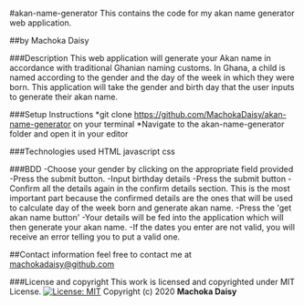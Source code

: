 #akan-name-generator
This contains the code for my akan name generator web application.

##by Machoka Daisy

###Description
This web application will generate your Akan name in accordance with traditional Ghanian naming customs. In Ghana, a child is named according to the gender and the day of the week in which they were born. This application will take the gender and birth day that the user inputs to generate their akan name.

###Setup Instructions
*git clone https://github.com/MachokaDaisy/akan-name-generator on your terminal
*Navigate to the akan-name-generator folder and open it in your editor

###Technologies used
HTML
javascript
css

###BDD
-Choose your gender by clicking on the appropriate field provided
-Press the submit button. 
-Input birthday details
-Press the submit button
-Confirm all the details again in the confirm details section. This is the most important part because the confirmed details are the ones that will be used to calculate day of the week born and generate akan name.
-Press the 'get akan name button'
-Your details will be fed into the application which will then generate your akan name.
-If the dates you enter are not valid, you will receive an error telling you to put a valid one.

##Contact information
feel free to contact me at machokadaisy@github.com

###License and copyright
This work is licensed and copyrighted under MIT License.
[![License:
MIT](https://img.shields.io/badge/License-MIT-yellow.svg)](https://opensource.org/licenses/MIT)
Copyright (c) 2020 **Machoka Daisy**
